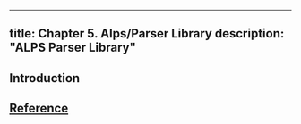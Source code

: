 
---
title: Chapter 5. Alps/Parser Library
description: "ALPS Parser Library"
---

## Introduction

## [Reference](reference)

